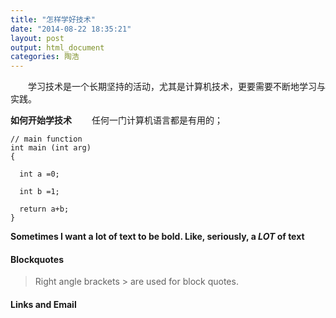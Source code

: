 ```yaml
---
title: "怎样学好技术"
date: "2014-08-22 18:35:21"
layout: post
output: html_document
categories: 陶浩
---
```


&emsp;&emsp;学习技术是一个长期坚持的活动，尤其是计算机技术，更要需要不断地学习与实践。

**如何开始学技术**
&emsp;&emsp;任何一门计算机语言都是有用的；

```
// main function   
int main (int arg)
{

  int a =0;

  int b =1;

  return a+b;
}
```

**Sometimes I want a lot of text to be bold.
Like, seriously, a _LOT_ of text**

#### Blockquotes

> Right angle brackets &gt; are used for block quotes.

#### Links and Email
